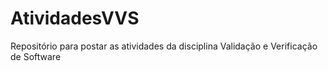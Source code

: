 # AtividadesVVS
Repositório para postar as atividades da disciplina Validação e Verificação de Software
